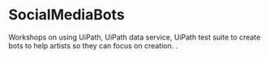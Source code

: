 # SocialMediaBots
Workshops on using UiPath, UiPath data service, UiPath test suite to create bots to help artists so they can focus on creation.
.
